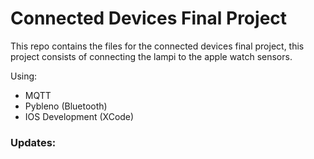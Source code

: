 # Connected Devices Final Project

This repo contains the files for the connected devices final project, this project consists of connecting the lampi to the apple watch sensors.

Using:

- MQTT
- Pybleno (Bluetooth)
- IOS Development (XCode)

### Updates:

